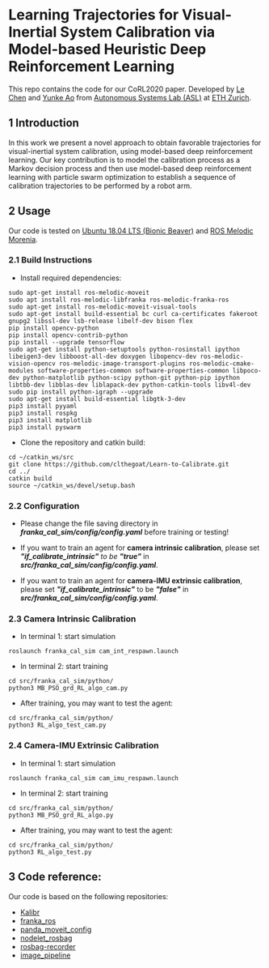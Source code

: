 # Learning Trajectories for Visual-Inertial System Calibration via Model-based Heuristic Deep Reinforcement Learning

This repo contains the code for our CoRL2020 paper. Developed by
[Le Chen](https://github.com/clthegoat) and
[Yunke Ao](https://github.com/ToolManChang)
from [Autonomous Systems Lab (ASL)](https://asl.ethz.ch/) at [ETH Zurich](https://ethz.ch/en.html).

## 1 Introduction
In this work we present a novel approach to obtain favorable trajectories for visual-inertial system calibration, using model-based deep reinforcement learning. Our key contribution is to model the calibration process as a Markov decision process and then use model-based deep reinforcement learning with particle swarm optimization to establish a sequence of calibration trajectories to be performed by a robot arm.

## 2 Usage

Our code is tested on [Ubuntu 18.04 LTS (Bionic Beaver)](https://releases.ubuntu.com/18.04/) and [ROS Melodic Morenia](http://wiki.ros.org/melodic/Installation/Ubuntu).

### 2.1 Build Instructions

* Install required dependencies:

```
sudo apt-get install ros-melodic-moveit
sudo apt install ros-melodic-libfranka ros-melodic-franka-ros
sudo apt-get install ros-melodic-moveit-visual-tools
sudo apt-get install build-essential bc curl ca-certificates fakeroot gnupg2 libssl-dev lsb-release libelf-dev bison flex
pip install opencv-python
pip install opencv-contrib-python
pip install --upgrade tensorflow
sudo apt-get install python-setuptools python-rosinstall ipython libeigen3-dev libboost-all-dev doxygen libopencv-dev ros-melodic-vision-opencv ros-melodic-image-transport-plugins ros-melodic-cmake-modules software-properties-common software-properties-common libpoco-dev python-matplotlib python-scipy python-git python-pip ipython libtbb-dev libblas-dev liblapack-dev python-catkin-tools libv4l-dev
sudo pip install python-igraph --upgrade
sudo apt-get install build-essential libgtk-3-dev
pip3 install pyyaml
pip3 install rospkg
pip3 install matplotlib
pip3 install pyswarm
```

* Clone the repository and catkin build:

```
cd ~/catkin_ws/src
git clone https://github.com/clthegoat/Learn-to-Calibrate.git
cd ../
catkin build
source ~/catkin_ws/devel/setup.bash
```

### 2.2 Configuration

* Please change the file saving directory in ***franka_cal_sim/config/config.yaml*** before training or testing!

* If you want to train an agent for **camera intrinsic calibration**, please set ***"if_calibrate_intrinsic"** to be **"true"*** in ***src/franka_cal_sim/config/config.yaml***.

* If you want to train an agent for **camera-IMU extrinsic calibration**, please set ***"if_calibrate_intrinsic"*** to be ***"false"*** in ***src/franka_cal_sim/config/config.yaml***.

### 2.3 Camera Intrinsic Calibration

* In terminal 1: start simulation

```
roslaunch franka_cal_sim cam_int_respawn.launch
```

* In terminal 2: start training

```
cd src/franka_cal_sim/python/
python3 MB_PSO_grd_RL_algo_cam.py
```

* After training, you may want to test the agent:

```
cd src/franka_cal_sim/python/
python3 RL_algo_test_cam.py
```

### 2.4 Camera-IMU Extrinsic Calibration

* In terminal 1: start simulation

```
roslaunch franka_cal_sim cam_imu_respawn.launch
```

* In terminal 2: start training

```
cd src/franka_cal_sim/python/
python3 MB_PSO_grd_RL_algo.py
```

* After training, you may want to test the agent:

```
cd src/franka_cal_sim/python/
python3 RL_algo_test.py
```

## 3 Code reference:

Our code is based on the following repositories:

* [Kalibr](https://github.com/ethz-asl/kalibr)
* [franka_ros](https://github.com/erdalpekel/franka_ros)
* [panda_moveit_config](https://github.com/erdalpekel/panda_moveit_config)
* [nodelet_rosbag](https://github.com/osrf/nodelet_rosbag.git)
* [rosbag-recorder](https://github.com/chili-epfl/rosbag-recorder.git)
* [image_pipeline](https://github.com/ros-perception/image_pipeline.git)
